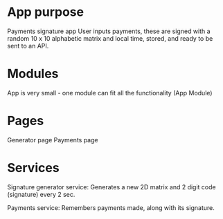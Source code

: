 # App purpose
Payments signature app
User inputs payments, these are signed with a random 10 x 10 alphabetic matrix and local time, stored, and ready to be sent to an API.

# Modules
App is very small - one module can fit all the functionality (App Module)

# Pages
Generator page
Payments page

# Services
Signature generator service:
    Generates a new 2D matrix and 2 digit code (signature) every 2 sec.

Payments service:
    Remembers payments made, along with its signature.

